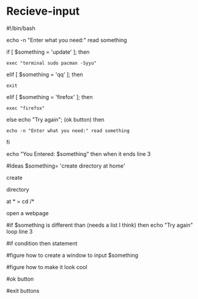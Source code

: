 # Recieve-input
#!/bin/bash

echo -n "Enter what you need:" read something

if [ $something = 'update' ]; then

	exec "terminal sudo pacman -Syyu"
	
elif [ $something = 'qq' ]; then

	exit
	
elif [ $something = 'firefox' ]; then

	exec "firefox"
else
	echo "Try again"; (ok button) then 
	
	echo -n "Enter what you need:" read something
fi

echo "You Entered: $something" then when it ends line 3


#Ideas
$something= 'create directory at home'

create

directory

at * = cd /*

open a webpage




#if $something is different than (needs a list I think) then echo "Try again" loop line 3

#if condition then statement

#figure how to create a window to input $something

#figure how to make it look cool

#ok button

#exit buttons


 
